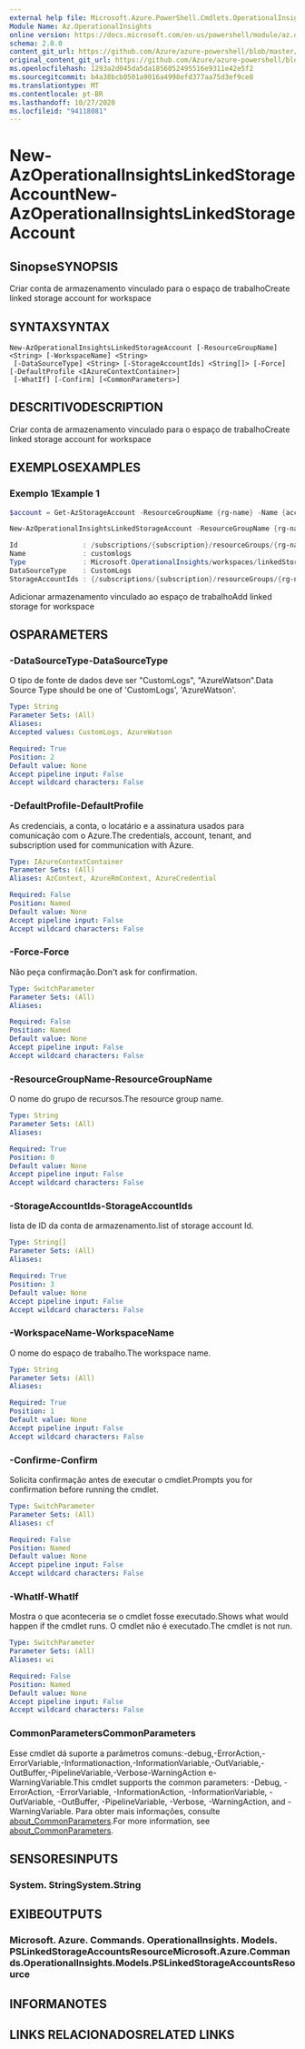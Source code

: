 ```yaml
---
external help file: Microsoft.Azure.PowerShell.Cmdlets.OperationalInsights.dll-Help.xml
Module Name: Az.OperationalInsights
online version: https://docs.microsoft.com/en-us/powershell/module/az.operationalinsights/new-azoperationalinsightslinkedstorageaccount
schema: 2.0.0
content_git_url: https://github.com/Azure/azure-powershell/blob/master/src/OperationalInsights/OperationalInsights/help/New-AzOperationalInsightsLinkedStorageAccount.md
original_content_git_url: https://github.com/Azure/azure-powershell/blob/master/src/OperationalInsights/OperationalInsights/help/New-AzOperationalInsightsLinkedStorageAccount.md
ms.openlocfilehash: 1293a2d045da5da1856052495516e9311e42e5f2
ms.sourcegitcommit: b4a38bcb0501a9016a4998efd377aa75d3ef9ce8
ms.translationtype: MT
ms.contentlocale: pt-BR
ms.lasthandoff: 10/27/2020
ms.locfileid: "94118081"
---
```

# <span data-ttu-id="86a40-101">New-AzOperationalInsightsLinkedStorageAccount</span><span class="sxs-lookup"><span data-stu-id="86a40-101">New-AzOperationalInsightsLinkedStorageAccount</span></span>

## <span data-ttu-id="86a40-102">Sinopse</span><span class="sxs-lookup"><span data-stu-id="86a40-102">SYNOPSIS</span></span>
<span data-ttu-id="86a40-103">Criar conta de armazenamento vinculado para o espaço de trabalho</span><span class="sxs-lookup"><span data-stu-id="86a40-103">Create linked storage account for workspace</span></span>

## <span data-ttu-id="86a40-104">SYNTAX</span><span class="sxs-lookup"><span data-stu-id="86a40-104">SYNTAX</span></span>

```
New-AzOperationalInsightsLinkedStorageAccount [-ResourceGroupName] <String> [-WorkspaceName] <String>
 [-DataSourceType] <String> [-StorageAccountIds] <String[]> [-Force] [-DefaultProfile <IAzureContextContainer>]
 [-WhatIf] [-Confirm] [<CommonParameters>]
```

## <span data-ttu-id="86a40-105">DESCRITIVO</span><span class="sxs-lookup"><span data-stu-id="86a40-105">DESCRIPTION</span></span>
<span data-ttu-id="86a40-106">Criar conta de armazenamento vinculado para o espaço de trabalho</span><span class="sxs-lookup"><span data-stu-id="86a40-106">Create linked storage account for workspace</span></span>

## <span data-ttu-id="86a40-107">EXEMPLOS</span><span class="sxs-lookup"><span data-stu-id="86a40-107">EXAMPLES</span></span>

### <span data-ttu-id="86a40-108">Exemplo 1</span><span class="sxs-lookup"><span data-stu-id="86a40-108">Example 1</span></span>
```powershell
$account = Get-AzStorageAccount -ResourceGroupName {rg-name} -Name {account-name}

New-AzOperationalInsightsLinkedStorageAccount -ResourceGroupName {rg-name} -WorkspaceName {workspace-name} -DataSourceType CustomLogs -StorageAccountIds $account.Id

Id                : /subscriptions/{subscription}/resourceGroups/{rg-name}/providers/Microsoft.OperationalInsights/workspaces/{workspace-name}/linkedStorageAccounts/CustomLogs
Name              : customlogs
Type              : Microsoft.OperationalInsights/workspaces/linkedStorageAccounts
DataSourceType    : CustomLogs
StorageAccountIds : {/subscriptions/{subscription}/resourceGroups/{rg-name}/providers/Microsoft.Storage/storageAccounts/{storage-account}}
```

<span data-ttu-id="86a40-109">Adicionar armazenamento vinculado ao espaço de trabalho</span><span class="sxs-lookup"><span data-stu-id="86a40-109">Add linked storage for workspace</span></span>

## <span data-ttu-id="86a40-110">OS</span><span class="sxs-lookup"><span data-stu-id="86a40-110">PARAMETERS</span></span>

### <span data-ttu-id="86a40-111">-DataSourceType</span><span class="sxs-lookup"><span data-stu-id="86a40-111">-DataSourceType</span></span>
<span data-ttu-id="86a40-112">O tipo de fonte de dados deve ser "CustomLogs", "AzureWatson".</span><span class="sxs-lookup"><span data-stu-id="86a40-112">Data Source Type should be one of 'CustomLogs', 'AzureWatson'.</span></span>

```yaml
Type: String
Parameter Sets: (All)
Aliases:
Accepted values: CustomLogs, AzureWatson

Required: True
Position: 2
Default value: None
Accept pipeline input: False
Accept wildcard characters: False
```

### <span data-ttu-id="86a40-113">-DefaultProfile</span><span class="sxs-lookup"><span data-stu-id="86a40-113">-DefaultProfile</span></span>
<span data-ttu-id="86a40-114">As credenciais, a conta, o locatário e a assinatura usados para comunicação com o Azure.</span><span class="sxs-lookup"><span data-stu-id="86a40-114">The credentials, account, tenant, and subscription used for communication with Azure.</span></span>

```yaml
Type: IAzureContextContainer
Parameter Sets: (All)
Aliases: AzContext, AzureRmContext, AzureCredential

Required: False
Position: Named
Default value: None
Accept pipeline input: False
Accept wildcard characters: False
```

### <span data-ttu-id="86a40-115">-Force</span><span class="sxs-lookup"><span data-stu-id="86a40-115">-Force</span></span>
<span data-ttu-id="86a40-116">Não peça confirmação.</span><span class="sxs-lookup"><span data-stu-id="86a40-116">Don't ask for confirmation.</span></span>

```yaml
Type: SwitchParameter
Parameter Sets: (All)
Aliases:

Required: False
Position: Named
Default value: None
Accept pipeline input: False
Accept wildcard characters: False
```

### <span data-ttu-id="86a40-117">-ResourceGroupName</span><span class="sxs-lookup"><span data-stu-id="86a40-117">-ResourceGroupName</span></span>
<span data-ttu-id="86a40-118">O nome do grupo de recursos.</span><span class="sxs-lookup"><span data-stu-id="86a40-118">The resource group name.</span></span>

```yaml
Type: String
Parameter Sets: (All)
Aliases:

Required: True
Position: 0
Default value: None
Accept pipeline input: False
Accept wildcard characters: False
```

### <span data-ttu-id="86a40-119">-StorageAccountIds</span><span class="sxs-lookup"><span data-stu-id="86a40-119">-StorageAccountIds</span></span>
<span data-ttu-id="86a40-120">lista de ID da conta de armazenamento.</span><span class="sxs-lookup"><span data-stu-id="86a40-120">list of storage account Id.</span></span>

```yaml
Type: String[]
Parameter Sets: (All)
Aliases:

Required: True
Position: 3
Default value: None
Accept pipeline input: False
Accept wildcard characters: False
```

### <span data-ttu-id="86a40-121">-WorkspaceName</span><span class="sxs-lookup"><span data-stu-id="86a40-121">-WorkspaceName</span></span>
<span data-ttu-id="86a40-122">O nome do espaço de trabalho.</span><span class="sxs-lookup"><span data-stu-id="86a40-122">The workspace name.</span></span>

```yaml
Type: String
Parameter Sets: (All)
Aliases:

Required: True
Position: 1
Default value: None
Accept pipeline input: False
Accept wildcard characters: False
```

### <span data-ttu-id="86a40-123">-Confirme</span><span class="sxs-lookup"><span data-stu-id="86a40-123">-Confirm</span></span>
<span data-ttu-id="86a40-124">Solicita confirmação antes de executar o cmdlet.</span><span class="sxs-lookup"><span data-stu-id="86a40-124">Prompts you for confirmation before running the cmdlet.</span></span>

```yaml
Type: SwitchParameter
Parameter Sets: (All)
Aliases: cf

Required: False
Position: Named
Default value: None
Accept pipeline input: False
Accept wildcard characters: False
```

### <span data-ttu-id="86a40-125">-WhatIf</span><span class="sxs-lookup"><span data-stu-id="86a40-125">-WhatIf</span></span>
<span data-ttu-id="86a40-126">Mostra o que aconteceria se o cmdlet fosse executado.</span><span class="sxs-lookup"><span data-stu-id="86a40-126">Shows what would happen if the cmdlet runs.</span></span>
<span data-ttu-id="86a40-127">O cmdlet não é executado.</span><span class="sxs-lookup"><span data-stu-id="86a40-127">The cmdlet is not run.</span></span>

```yaml
Type: SwitchParameter
Parameter Sets: (All)
Aliases: wi

Required: False
Position: Named
Default value: None
Accept pipeline input: False
Accept wildcard characters: False
```

### <span data-ttu-id="86a40-128">CommonParameters</span><span class="sxs-lookup"><span data-stu-id="86a40-128">CommonParameters</span></span>
<span data-ttu-id="86a40-129">Esse cmdlet dá suporte a parâmetros comuns:-debug,-ErrorAction,-ErrorVariable,-Informationaction,-InformationVariable,-OutVariable,-OutBuffer,-PipelineVariable,-Verbose-WarningAction e-WarningVariable.</span><span class="sxs-lookup"><span data-stu-id="86a40-129">This cmdlet supports the common parameters: -Debug, -ErrorAction, -ErrorVariable, -InformationAction, -InformationVariable, -OutVariable, -OutBuffer, -PipelineVariable, -Verbose, -WarningAction, and -WarningVariable.</span></span> <span data-ttu-id="86a40-130">Para obter mais informações, consulte [about_CommonParameters](http://go.microsoft.com/fwlink/?LinkID=113216).</span><span class="sxs-lookup"><span data-stu-id="86a40-130">For more information, see [about_CommonParameters](http://go.microsoft.com/fwlink/?LinkID=113216).</span></span>

## <span data-ttu-id="86a40-131">SENSORES</span><span class="sxs-lookup"><span data-stu-id="86a40-131">INPUTS</span></span>

### <span data-ttu-id="86a40-132">System. String</span><span class="sxs-lookup"><span data-stu-id="86a40-132">System.String</span></span>

## <span data-ttu-id="86a40-133">EXIBE</span><span class="sxs-lookup"><span data-stu-id="86a40-133">OUTPUTS</span></span>

### <span data-ttu-id="86a40-134">Microsoft. Azure. Commands. OperationalInsights. Models. PSLinkedStorageAccountsResource</span><span class="sxs-lookup"><span data-stu-id="86a40-134">Microsoft.Azure.Commands.OperationalInsights.Models.PSLinkedStorageAccountsResource</span></span>

## <span data-ttu-id="86a40-135">INFORMA</span><span class="sxs-lookup"><span data-stu-id="86a40-135">NOTES</span></span>

## <span data-ttu-id="86a40-136">LINKS RELACIONADOS</span><span class="sxs-lookup"><span data-stu-id="86a40-136">RELATED LINKS</span></span>
